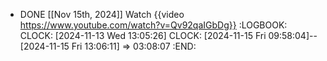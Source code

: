 - DONE [[Nov 15th, 2024]] Watch {{video https://www.youtube.com/watch?v=Qv92qaIGbDg}}
  :LOGBOOK:
  CLOCK: [2024-11-13 Wed 13:05:26]
  CLOCK: [2024-11-15 Fri 09:58:04]--[2024-11-15 Fri 13:06:11] =>  03:08:07
  :END: